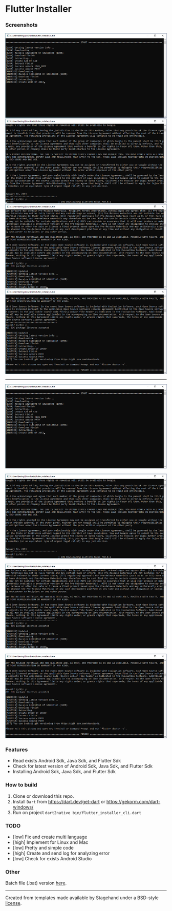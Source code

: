 # Flutter Installer

### Screenshots

<img src="screenshots/screenshot-0.png" width="512">
<img src="screenshots/screenshot-1.png" width="512">
<img src="screenshots/screenshot-2.png" width="512">
<img src="screenshots/screenshot-3.png" width="512">

***

![screenshots](screenshots/screenshot-0.png)

![screenshots](screenshots/screenshot-1.png)

![screenshots](screenshots/screenshot-2.png)

![screenshots](screenshots/screenshot-3.png)

### Features

- Read exists Android Sdk, Java Sdk, and Flutter Sdk
- Check for latest version of Android Sdk, Java Sdk, and Flutter Sdk
- Installing Android Sdk, Java Sdk, and Flutter Sdk

### How to build

1. Clone or download this repo.
2. Install `Dart` from https://dart.dev/get-dart or https://gekorm.com/dart-windows/
3. Run on project `dart2native bin/flutter_installer_cli.dart`

### TODO

- [low] Fix and create multi language
- [high] Implement for Linux and Mac
- [low] Pretty and simple code
- [high] Create and send log for analyzing error
- [low] Check for exists Android Studio

### Other

Batch file (.bat) version [here](https://github.com/daffaalam/flutter-installer).

***

Created from templates made available by Stagehand under a BSD-style
[license](https://github.com/dart-lang/stagehand/blob/master/LICENSE).
